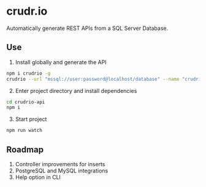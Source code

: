 # crudr.io
Automatically generate REST APIs from a SQL Server Database.

## Use
1. Install globally and generate the API
```bash
npm i crudrio -g
crudrio --url "mssql://user:password@localhost/database" --name "crudrio-api"
```
2. Enter project directory and install dependencies
```bash
cd crudrio-api
npm i
```

3. Start project
```bash
npm run watch
```


## Roadmap
1. Controller improvements for inserts
2. PostgreSQL and MySQL integrations
3. Help option in CLI